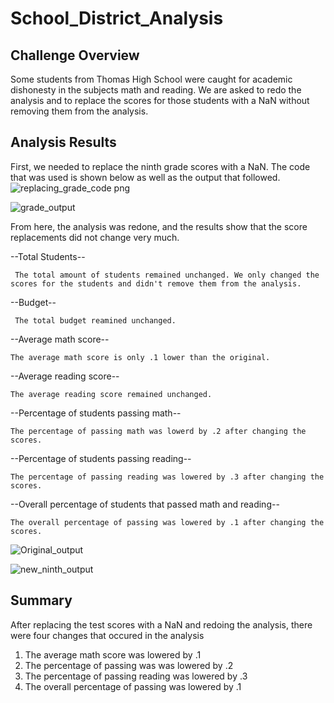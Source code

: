 # School_District_Analysis

## Challenge Overview 
Some students from Thomas High School were caught for academic dishonesty in the subjects math and reading. We are asked to redo the analysis and to replace the scores for those students with a NaN without removing them from the analysis. 

## Analysis Results
First, we needed to replace the ninth grade scores with a NaN. The code that was used is shown below as well as the output that followed.
![replacing_grade_code png](https://user-images.githubusercontent.com/80054925/114320087-e7a71680-9ad9-11eb-8071-6e260e6d40a9.png)

![grade_output](https://user-images.githubusercontent.com/80054925/114320100-f8f02300-9ad9-11eb-9c18-a59a985d8908.png)

From here, the analysis was redone, and the results show that the score replacements did not change very much. 
  
  --Total Students--
     
     The total amount of students remained unchanged. We only changed the scores for the students and didn't remove them from the analysis. 
  
  --Budget--

     The total budget reamined unchanged.
  
  --Average math score--
  
    The average math score is only .1 lower than the original.
  
  --Average reading score--
  
    The average reading score remained unchanged. 
    
  --Percentage of students passing math--
  
    The percentage of passing math was lowerd by .2 after changing the scores. 
    
  --Percentage of students passing reading--
  
    The percentage of passing reading was lowered by .3 after changing the scores.
    
  --Overall percentage of students that passed math and reading--
  
    The overall percentage of passing was lowered by .1 after changing the scores. 
  
![Original_output](https://user-images.githubusercontent.com/80054925/114320433-8a13c980-9adb-11eb-990e-28a7ff786bc5.png)

![new_ninth_output](https://user-images.githubusercontent.com/80054925/114320435-8da75080-9adb-11eb-829f-2537301c55f3.png)

## Summary
After replacing the test scores with a NaN and redoing the analysis, there were four changes that occured in the analysis
  1. The average math score was lowered by .1
  2. The percentage of passing was was lowered by .2
  3. The percentage of passing reading was lowered by .3
  4. The overall percentage of passing was lowered by .1

